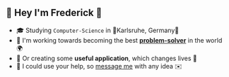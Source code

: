 ## 👋 Hey I'm **Frederick** 🐢
- 🎓 Studying `Computer-Science` in 🌳Karlsruhe, Germany🌲
- 💫 I'm working towards becoming the best [**problem-solver**](https://github.com/FreGeh/competitiveProgrammingSetup) in the world 🌍
- 🌱 Or creating some **useful application**, which changes lives 🌊
- 💬 I could use your help, so [message me](mailto:fregeh7@gmail.com) with any idea ✉️
<!--
hello stalker, what are you doing here?
-->
